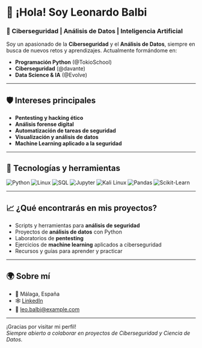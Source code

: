 # 👋 ¡Hola! Soy Leonardo Balbi

### 🚀 Ciberseguridad | Análisis de Datos | Inteligencia Artificial

Soy un apasionado de la **Ciberseguridad** y el **Análisis de Datos**, siempre en busca de nuevos retos y aprendizajes.
Actualmente formándome en:

- **Programación Python** (@TokioSchool)
- **Ciberseguridad** (@davante)
- **Data Science & IA** (@Evolve)

---

## 🛡️ Intereses principales

- **Pentesting y hacking ético**
- **Análisis forense digital**
- **Automatización de tareas de seguridad**
- **Visualización y análisis de datos**
- **Machine Learning aplicado a la seguridad**

---

## 🧰 Tecnologías y herramientas

![Python](https://img.shields.io/badge/Python-3776AB?style=flat&logo=python&logoColor=white)
![Linux](https://img.shields.io/badge/Linux-FCC624?style=flat&logo=linux&logoColor=black)
![SQL](https://img.shields.io/badge/SQL-4479A1?style=flat&logo=postgresql&logoColor=white)
![Jupyter](https://img.shields.io/badge/Jupyter-F37626?style=flat&logo=jupyter&logoColor=white)
![Kali Linux](https://img.shields.io/badge/Kali%20Linux-557C94?style=flat&logo=kalilinux&logoColor=white)
![Pandas](https://img.shields.io/badge/Pandas-150458?style=flat&logo=pandas&logoColor=white)
![Scikit-Learn](https://img.shields.io/badge/Scikit--Learn-F7931E?style=flat&logo=scikit-learn&logoColor=white)

---

## 📈 ¿Qué encontrarás en mis proyectos?

- Scripts y herramientas para **análisis de seguridad**
- Proyectos de **análisis de datos** con Python
- Laboratorios de **pentesting**
- Ejercicios de **machine learning** aplicados a ciberseguridad
- Recursos y guías para aprender y practicar

---

## 🌍 Sobre mí

- 📍 Málaga, España
- 🕸️ [LinkedIn](https://www.linkedin.com/in/leonardo-balbi)
- 📧 leo.balbi@example.com

---

¡Gracias por visitar mi perfil!  
*Siempre abierto a colaborar en proyectos de Ciberseguridad y Ciencia de Datos.*

